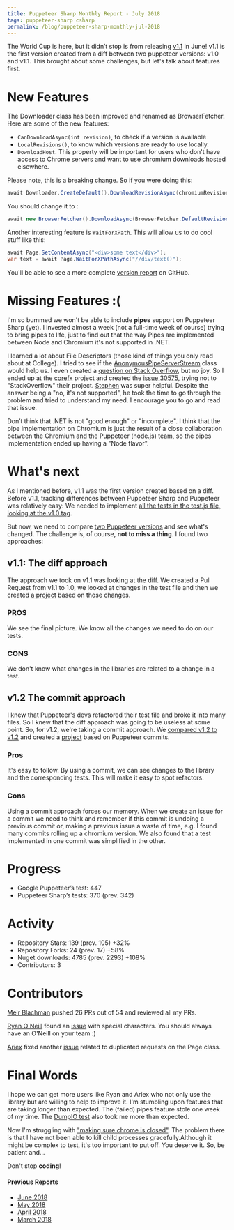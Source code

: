 ```yaml
---
title: Puppeteer Sharp Monthly Report - July 2018
tags: puppeteer-sharp csharp
permalink: /blog/puppeteer-sharp-monthly-jul-2018
---
```

 
The World Cup is here, but it didn’t stop is from releasing  [v1.1](https://github.com/hardkoded/puppeteer-sharp/releases/tag/v1.1) in June!
v1.1 is the first version created from a diff between two puppeteer versions: v1.0 and v1.1. This brought about some challenges, but let's talk about features first.

# New Features

The Downloader class has been improved and renamed as BrowserFetcher. Here are some of the new features:

 * `CanDownloadAsync(int revision)`, to check if a version is available
 * `LocalRevisions()`, to know which versions are ready to use locally.
 * `DownloadHost`. This property will be important for users who don't have access to Chrome servers and want to use chromium downloads hosted elsewhere.

Please note, this is a breaking change. So if you were doing this:

```cs
await Downloader.CreateDefault().DownloadRevisionAsync(chromiumRevision);
```

You should change it to :
```cs
await new BrowserFetcher().DownloadAsync(BrowserFetcher.DefaultRevision);
```

Another interesting feature is `WaitForXPath`. This will allow us to do cool stuff like this:

```cs 
await Page.SetContentAsync("<div>some text</div>");
var text = await Page.WaitForXPathAsync("//div/text()");
```

You'll be able to see a more complete [version report](https://github.com/hardkoded/puppeteer-sharp/releases/tag/v1.1) on GitHub.

# Missing Features :(

I'm so bummed we won't be able to include **pipes** support on Puppeteer Sharp (yet). I invested almost a week (not a full-time week of course) trying to bring pipes to life, just to find out that the way Pipes are implemented between Node and Chromium it's not supported in .NET.

I learned a lot about File Descriptors (those kind of things you only read about at College). I tried to see if the [AnonymousPipeServerStream](https://msdn.microsoft.com/en-us/library/system.io.pipes.anonymouspipeserverstream(v=vs.110).aspx) class would help us.  I even created a [question on Stack Overflow](https://stackoverflow.com/questions/50938404/c-sharp-process-using-pipes-file-descriptors), but no joy. So I ended up at the [corefx](https://github.com/dotnet/corefx) project and created the [issue 30575](https://github.com/dotnet/corefx/issues/30575), trying not to "StackOverflow" their project.
[Stephen](https://github.com/stephentoub) was super helpful. Despite the answer being a "no, it's not supported", he took the time to go through the problem and tried to understand my need. I encourage you to go and read that issue.

Don’t think that .NET is not "good enough" or "incomplete". I think that the pipe implementation on Chromium is just the result of a close collaboration between the Chromium and the Puppeteer (node.js) team, so the pipes implementation ended up having a "Node flavor".

# What's next

As I mentioned before, v1.1 was the first version created based on a diff. Before v1.1, tracking differences between Puppeteer Sharp and Puppeteer was relatively easy: We needed to implement [all the tests in the test.js file, looking at the v1.0 tag](https://github.com/GoogleChrome/puppeteer/blob/v1.0.0/test/test.js).

But now, we need to compare [two Puppeteer versions](https://github.com/hardkoded/puppeteer/pull/1) and see what's changed. The challenge is, of course, **not to miss a thing**. I found two approaches:

## v1.1: The diff approach

The approach we took on v1.1 was looking at the diff. We created a Pull Request from v1.1 to 1.0, we looked at changes in the test file and then we created [a project](https://github.com/hardkoded/puppeteer-sharp/projects/14) based on those changes.

### PROS

We see the final picture. We know all the changes we need to do on our tests.

### CONS

We don't know what changes in the libraries are related to a change in a test.

## v1.2 The commit approach

I knew that Puppeteer's devs refactored their test file and broke it into many files. So I knew that the diff approach was going to be useless at some point. So, for v1.2, we're taking a commit approach. We [compared v1.2 to v1.2](https://github.com/hardkoded/puppeteer/pull/2) and created a [project](https://github.com/hardkoded/puppeteer-sharp/projects/16) based on Puppeteer commits.

### Pros 
 
It's easy to follow. By using a commit, we can see changes to the library and the corresponding tests. This will make it easy to spot refactors.

### Cons

Using a commit approach forces our memory. When we create an issue for a commit we need to think and remember if this commit is undoing a previous commit or, making a previous issue a waste of time, e.g. I found many commits rolling up a chromium version. We also found that a test implemented in one commit was simplified in the other.

# Progress

* Google Puppeteer’s test: 447
* Puppeteer Sharp’s tests: 370 (prev. 342)

# Activity 

* Repository Stars: 139 (prev. 105) +32%
* Repository Forks: 24 (prev. 17) +58%
* Nuget downloads: 4785 (prev. 2293) +108%
* Contributors: 3

# Contributors

[Meir Blachman](https://www.twitter.com/MeirBlachman) pushed 26 PRs out of 54 and reviewed all my PRs.

[Ryan O'Neill](https://github.com/RyanONeill1970) found an [issue](https://github.com/hardkoded/puppeteer-sharp/issues/333) with special characters. You should always have an O'Neill on your team :)

[Ariex](https://github.com/Ariex) fixed another [issue](https://github.com/hardkoded/puppeteer-sharp/pull/364) related to duplicated requests on the Page class.

# Final Words

I hope we can get more users like Ryan and Ariex who not only use the library but are willing to help to improve it.
I'm stumbling upon features that are taking longer than expected. The (failed) pipes feature stole one week of my time. The [DumpIO test](https://github.com/hardkoded/puppeteer-sharp/pull/344) also took me more than expected.

Now I'm struggling with ["making sure chrome is closed"](https://github.com/hardkoded/puppeteer-sharp/issues/356). The problem there is that I have not been able to kill child processes gracefully.Although it might be complex to test, it's too important to put off. You deserve it.
So, be patient and...

Don't stop **coding**!

#### Previous Reports
 * [June 2018](https://www.hardkoded.com/blog/puppeteer-sharp-monthly-jun-2018)
 * [May 2018](https://www.hardkoded.com/blogs/puppeteer-sharp-monthly-may-2018)
 * [April 2018](https://www.hardkoded.com/blogs/puppeteer-sharp-monthly-april-2018)
 * [March 2018](https://www.hardkoded.com/blogs/puppeteer-sharp-monthly-march-2018)


